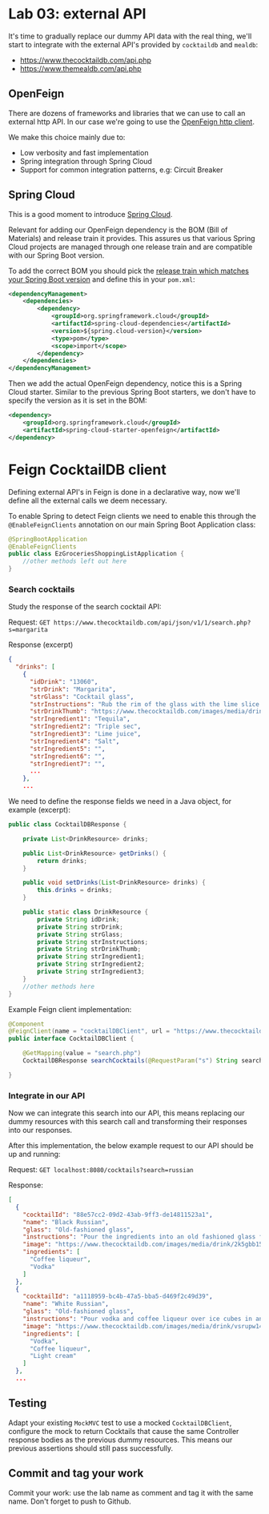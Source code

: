 # Lab 03: external API
It's time to gradually replace our dummy API data with the real thing, we'll start to integrate with the external API's
provided by ``cocktaildb`` and ``mealdb``:

* https://www.thecocktaildb.com/api.php
* https://www.themealdb.com/api.php

## OpenFeign
There are dozens of frameworks and libraries that we can use to call an external http API. In our case we're going to
use the [OpenFeign http client](https://github.com/OpenFeign/feign).

We make this choice mainly due to:

* Low verbosity and fast implementation
* Spring integration through Spring Cloud
* Support for common integration patterns, e.g: Circuit Breaker

## Spring Cloud
This is a good moment to introduce [Spring Cloud](https://spring.io/projects/spring-cloud).

Relevant for adding our OpenFeign dependency is the BOM (Bill of Materials) and release train it provides. This assures
us that various Spring Cloud projects are managed through one release train and are compatible with our Spring Boot
version.

To add the correct BOM you should pick
the [release train which matches your Spring Boot version](https://spring.io/projects/spring-cloud) and define this in
your ``pom.xml``:

```xml
<dependencyManagement>
    <dependencies>
        <dependency>
            <groupId>org.springframework.cloud</groupId>
            <artifactId>spring-cloud-dependencies</artifactId>
            <version>${spring.cloud-version}</version>
            <type>pom</type>
            <scope>import</scope>
        </dependency>
    </dependencies>
</dependencyManagement>
```

Then we add the actual OpenFeign dependency, notice this is a Spring Cloud starter. Similar to the previous Spring Boot
starters, we don't have to specify the version as it is set in the BOM:

```xml
<dependency>
    <groupId>org.springframework.cloud</groupId>
    <artifactId>spring-cloud-starter-openfeign</artifactId>
</dependency>
```

# Feign CocktailDB client
Defining external API's in Feign is done in a declarative way, now we'll define all the external calls we deem
necessary.

To enable Spring to detect Feign clients we need to enable this through the ``@EnableFeignClients`` annotation on our
main Spring Boot Application class:

```java
@SpringBootApplication
@EnableFeignClients
public class EzGroceriesShoppingListApplication {
    //other methods left out here
}
```

### Search cocktails
Study the response of the search cocktail API:

Request: ``GET https://www.thecocktaildb.com/api/json/v1/1/search.php?s=margarita``

Response (excerpt)

```json
{
  "drinks": [
    {
      "idDrink": "13060",
      "strDrink": "Margarita",
      "strGlass": "Cocktail glass",
      "strInstructions": "Rub the rim of the glass with the lime slice to make the salt stick to it. Take care to moisten only the outer rim and sprinkle the salt on it. The salt should present to the lips of the imbiber and never mix into the cocktail. Shake the other ingredients with ice, then carefully pour into the glass.",
      "strDrinkThumb": "https://www.thecocktaildb.com/images/media/drink/wpxpvu1439905379.jpg",
      "strIngredient1": "Tequila",
      "strIngredient2": "Triple sec",
      "strIngredient3": "Lime juice",
      "strIngredient4": "Salt",
      "strIngredient5": "",
      "strIngredient6": "",
      "strIngredient7": "",
      ...
    },
    ...
```

We need to define the response fields we need in a Java object, for example (excerpt):

```java
public class CocktailDBResponse {

    private List<DrinkResource> drinks;

    public List<DrinkResource> getDrinks() {
        return drinks;
    }

    public void setDrinks(List<DrinkResource> drinks) {
        this.drinks = drinks;
    }

    public static class DrinkResource {
        private String idDrink;
        private String strDrink;
        private String strGlass;
        private String strInstructions;
        private String strDrinkThumb;
        private String strIngredient1;
        private String strIngredient2;
        private String strIngredient3;
    }
    //other methods here
}
```

Example Feign client implementation:

```java
@Component
@FeignClient(name = "cocktailDBClient", url = "https://www.thecocktaildb.com/api/json/v1/1")
public interface CocktailDBClient {

    @GetMapping(value = "search.php")
    CocktailDBResponse searchCocktails(@RequestParam("s") String search);

}
```

### Integrate in our API
Now we can integrate this search into our API, this means replacing our dummy resources with this search call and
transforming their responses into our responses.

After this implementation, the below example request to our API should be up and running:

Request: ``GET localhost:8080/cocktails?search=russian``

Response:

```json
[
  {
    "cocktailId": "88e57cc2-09d2-43ab-9ff3-de14811523a1",
    "name": "Black Russian",
    "glass": "Old-fashioned glass",
    "instructions": "Pour the ingredients into an old fashioned glass filled with ice cubes. Stir gently.",
    "image": "https://www.thecocktaildb.com/images/media/drink/2k5gbb1504367689.jpg",
    "ingredients": [
      "Coffee liqueur",
      "Vodka"
    ]
  },
  {
    "cocktailId": "a1118959-bc4b-47a5-bba5-d469f2c49d39",
    "name": "White Russian",
    "glass": "Old-fashioned glass",
    "instructions": "Pour vodka and coffee liqueur over ice cubes in an old-fashioned glass. Fill with light cream and serve.",
    "image": "https://www.thecocktaildb.com/images/media/drink/vsrupw1472405732.jpg",
    "ingredients": [
      "Vodka",
      "Coffee liqueur",
      "Light cream"
    ]
  },
  ...
```

## Testing
Adapt your existing ``MockMVC`` test to use a mocked ``CocktailDBClient``, configure the mock to return Cocktails that
cause the same Controller response bodies as the previous dummy resources. This means our previous assertions should
still pass successfully.

## Commit and tag your work

Commit your work: use the lab name as comment and tag it with the same name. Don't forget to push to Github.